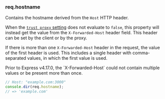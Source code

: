 <h3 id='req.hostname'>req.hostname</h3>

Contains the hostname derived from the `Host` HTTP header.

When the [`trust proxy` setting](/5x/api.html#trust.proxy.options.table) does not evaluate to `false`, this property will instead get the value from the `X-Forwarded-Host` header field. This header can be set by the client or by the proxy.

If there is more than one `X-Forwarded-Host` header in the request, the value of the first header is used. This includes a single header with comma-separated values, in which the first value is used.

<div class="doc-box doc-info" markdown="1">
Prior to Express v4.17.0, the `X-Forwarded-Host` could not contain multiple
values or be present more than once.
</div>

```js
// Host: "example.com:3000"
console.dir(req.hostname);
// => 'example.com'
```
